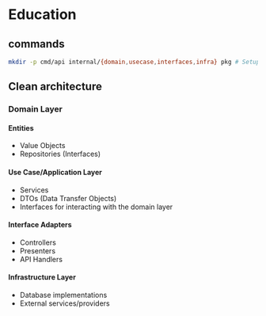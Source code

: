 # Education

## commands

```bash
mkdir -p cmd/api internal/{domain,usecase,interfaces,infra} pkg # Setup the folder structure according to clean architecture

```

## Clean architecture

### Domain Layer

#### Entities

* Value Objects
* Repositories (Interfaces)

#### Use Case/Application Layer

* Services
* DTOs (Data Transfer Objects)
* Interfaces for interacting with the domain layer

#### Interface Adapters

* Controllers
* Presenters
* API Handlers

#### Infrastructure Layer

* Database implementations
* External services/providers
